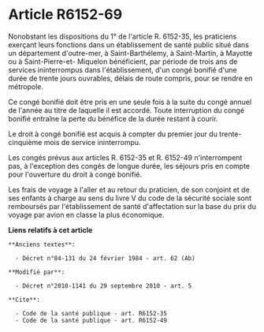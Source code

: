 # Article R6152-69

Nonobstant les dispositions du 1° de l'article R. 6152-35, les praticiens exerçant leurs fonctions dans un établissement de
santé public situé dans un département d'outre-mer, à Saint-Barthélemy, à Saint-Martin, à Mayotte ou à Saint-Pierre-et-
Miquelon bénéficient, par période de trois ans de services ininterrompus dans l'établissement, d'un congé bonifié d'une durée
de trente jours ouvrables, délais de route compris, pour se rendre en métropole. 

Ce congé bonifié doit être pris en une seule fois à la suite du congé annuel de l'année au titre de laquelle il est accordé.
Toute interruption du congé bonifié entraîne la perte du bénéfice de la durée restant à courir. 

Le droit à congé bonifié est acquis à compter du premier jour du trente-cinquième mois de service ininterrompu. 

Les congés prévus aux articles R. 6152-35 et R. 6152-49 n'interrompent pas, à l'exception des congés de longue durée, les
séjours pris en compte pour l'ouverture du droit à congé bonifié. 

Les frais de voyage à l'aller et au retour du praticien, de son conjoint et de ses enfants à charge au sens du livre V du
code de la sécurité sociale sont remboursés par l'établissement de santé d'affectation sur la base du prix du voyage par
avion en classe la plus économique.

**Liens relatifs à cet article**

	**Anciens textes**:

	  - Décret n°84-131 du 24 février 1984 - art. 62 (Ab)

	**Modifié par**:

	  - Décret n°2010-1141 du 29 septembre 2010 - art. 5

	**Cite**:

	  - Code de la santé publique - art. R6152-35
	  - Code de la santé publique - art. R6152-49
